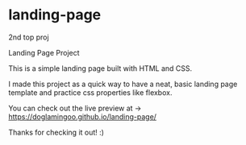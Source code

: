 # landing-page
2nd top proj 

Landing Page Project 

This is a simple landing page built with HTML and CSS.

I made this project as a quick way to have a neat, basic landing page template and practice css properties like flexbox.

You can check out the live preview at -> https://doglamingoo.github.io/landing-page/

Thanks for checking it out!  :)

